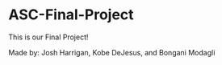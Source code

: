 # ASC-Final-Project

This is our Final Project!

Made by: Josh Harrigan, Kobe DeJesus, and Bongani Modagli
